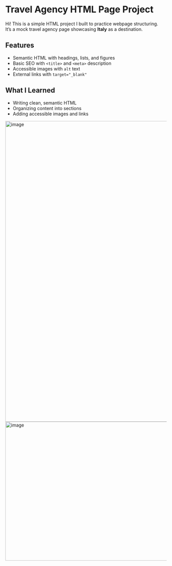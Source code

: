 # Travel Agency HTML Page Project  

Hi! This is a simple HTML project I built to practice webpage structuring.  
It’s a mock travel agency page showcasing **Italy** as a destination.  

## Features  
- Semantic HTML with headings, lists, and figures  
- Basic SEO with `<title>` and `<meta>` description  
- Accessible images with `alt` text  
- External links with `target="_blank"`  

## What I Learned  
- Writing clean, semantic HTML  
- Organizing content into sections  
- Adding accessible images and links  
<img width="1919" height="935" alt="image" src="https://github.com/user-attachments/assets/1e106437-0b06-44be-b5e9-78791cb79e70" />
<img width="1919" height="432" alt="image" src="https://github.com/user-attachments/assets/a02d43c8-8d21-4a34-a344-6cabca75f77e" />
